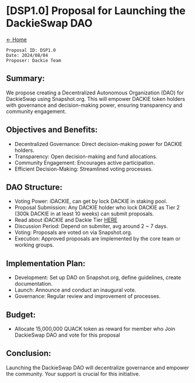 # [DSP1.0] Proposal for Launching the DackieSwap DAO

[← Home](../README.md)

```shell
Proposal ID: DSP1.0
Date: 2024/08/04
Proposer: Dackie Team
```


## Summary:
We propose creating a Decentralized Autonomous Organization (DAO) for DackieSwap using Snapshot.org. This will empower DACKIE token holders with governance and decision-making power, ensuring transparency and community engagement.

## Objectives and Benefits:
* Decentralized Governance: Direct decision-making power for DACKIE holders.
* Transparency: Open decision-making and fund allocations.
* Community Engagement: Encourages active participation.
* Efficient Decision-Making: Streamlined voting processes.

## DAO Structure:
* Voting Power: iDACKIE, can get by lock DACKIE in staking pool.
* Proposal Submission: Any DACKIE holder who lock DACKIE as Tier 2 (300k DACKIE in at least 10 weeks) can submit proposals.
* Read about iDACKIE and Dackie Tier [HERE](https://docs.dackieswap.xyz/products/product-features/dackietier#heading-how-does-dackie-tier-work)
* Discussion Period: Depend on submiter, avg around 2 ~ 7 days.
* Voting: Proposals are voted on via Snapshot.org.
* Execution: Approved proposals are implemented by the core team or working groups.

## Implementation Plan:
* Development: Set up DAO on Snapshot.org, define guidelines, create documentation.
* Launch: Announce and conduct an inaugural vote.
* Governance: Regular review and improvement of processes.
## Budget:
* Allocate 15,000,000 QUACK token as reward for member who Join DackieSwap DAO and vote for this proposal
## Conclusion:
Launching the DackieSwap DAO will decentralize governance and empower the community. Your support is crucial for this initiative.

